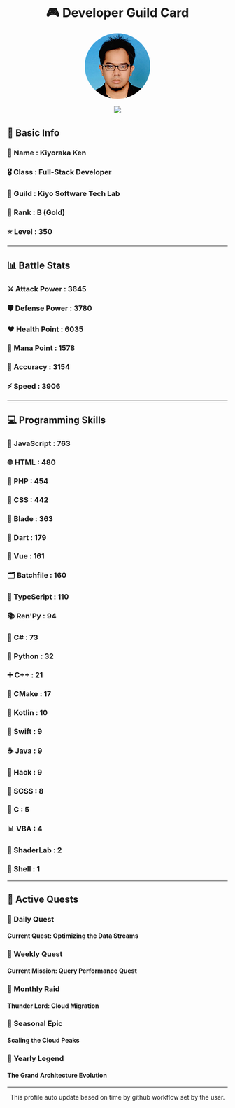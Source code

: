 <div align="center">

# 🎮 Developer Guild Card

<!-- Replace with your profile image -->
<img src="./assets/profile.png" width="150" height="150" style="border-radius: 50%"/>

![](https://komarev.com/ghpvc/?username=Kiyoraka&style=flat)
</div>

##  📌 Basic Info
### 👤 Name : Kiyoraka Ken
### 🎖️ Class : Full-Stack Developer
### 🎪 Guild : Kiyo Software Tech Lab 
### 🥇 Rank : B (Gold)
### ⭐ Level : 350

---
## 📊 Battle Stats

### ⚔️ Attack Power  : 3645 
### 🛡️ Defense Power : 3780 
### ❤️ Health Point  : 6035 
### 🔮 Mana Point    : 1578 
### 🎯 Accuracy      : 3154 
### ⚡ Speed         : 3906

---
## 💻 Programming Skills

### 📜 JavaScript : 763
### 🌐 HTML : 480
### 🐘 PHP : 454
### 🎨 CSS : 442
### 🧷 Blade : 363
### 🎯 Dart : 179
### 💚 Vue : 161
### 🗂️ Batchfile : 160
### 🔷 TypeScript : 110
### 📚 Ren'Py : 94
### 🎯 C# : 73
### 🐍 Python : 32
### ➕ C++ : 21
### 🧱 CMake : 17
### 🔰 Kotlin : 10
### 📱 Swift : 9
### ☕ Java : 9
### 🧬 Hack : 9
### 🎨 SCSS : 8
### 🎯 C : 5
### 📊 VBA : 4
### 📄 ShaderLab : 2
### 🐚 Shell : 1

---
## 📜 Active Quests

### 🌅 Daily Quest

#### Current Quest: Optimizing the Data Streams

### 📅 Weekly Quest
#### Current Mission: Query Performance Quest

### 🌙 Monthly Raid
#### Thunder Lord: Cloud Migration

### 🌠 Seasonal Epic
#### Scaling the Cloud Peaks

### 👑 Yearly Legend
#### The Grand Architecture Evolution

---
<div align="center">
  This profile auto update based on time by github workflow set by the user.
</div>